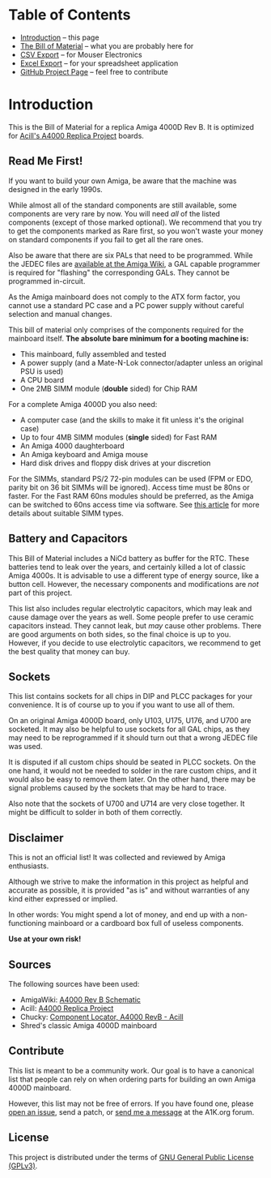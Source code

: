 # Table of Contents

<div class="toc"><ul>
  <li><a href="index.html">Introduction</a> &ndash; this page</li>
  <li><a href="a4000-bom.html">The Bill of Material</a> &ndash; what you are probably here for</li>
  <li><a href="csv.html">CSV Export</a> &ndash; for Mouser Electronics</li>
  <li><a href="a4000-bom.xlsx">Excel Export</a> &ndash; for your spreadsheet application</li>
  <li><a href="https://github.com/shred/a4000-bom">GitHub Project Page</a> &ndash; feel free to contribute</li>
</ul></div>

# Introduction

This is the Bill of Material for a replica Amiga 4000D Rev B. It is optimized for [Acill's A4000 Replica Project](https://github.com/Acill/A4000RevB) boards.

## Read Me First!

If you want to build your own Amiga, be aware that the machine was designed in the early 1990s.

While almost all of the standard components are still available, some components are very rare by now. You will need *all* of the listed components (except of those marked optional). We recommend that you try to get the components marked as <span class="rare">Rare</span> first, so you won't waste your money on standard components if you fail to get all the rare ones.

Also be aware that there are six PALs that need to be programmed. While the JEDEC files are [available at the Amiga Wiki](http://www.amigawiki.de/doku.php?id=en:parts:pld_download#a4000), a GAL capable programmer is required for "flashing" the corresponding GALs. They cannot be programmed in-circuit.

As the Amiga mainboard does not comply to the ATX form factor, you cannot use a standard PC case and a PC power supply without careful selection and manual changes.

This bill of material only comprises of the components required for the mainboard itself. **The absolute bare minimum for a booting machine is:**

* This mainboard, fully assembled and tested
* A power supply (and a Mate-N-Lok connector/adapter unless an original PSU is used)
* A CPU board
* One 2MB SIMM module (**double** sided) for Chip RAM

For a complete Amiga 4000D you also need:

* A computer case (and the skills to make it fit unless it's the original case)
* Up to four 4MB SIMM modules (**single** sided) for Fast RAM
* An Amiga 4000 daughterboard
* An Amiga keyboard and Amiga mouse
* Hard disk drives and floppy disk drives at your discretion

For the SIMMs, standard PS/2 72-pin modules can be used (FPM or EDO, parity bit on 36 bit SIMMs will be ignored). Access time must be 80ns or faster. For the Fast RAM 60ns modules should be preferred, as the Amiga can be switched to 60ns access time via software. See [this article](http://amigadev.elowar.com/read/ADCD_2.1/AmigaMail_Vol2_guide/node0162.html) for more details about suitable SIMM types.

## Battery and Capacitors

This Bill of Material includes a NiCd battery as buffer for the RTC. These batteries tend to leak over the years, and certainly killed a lot of classic Amiga 4000s. It is advisable to use a different type of energy source, like a button cell. However, the necessary components and modifications are *not* part of this project.

This list also includes regular electrolytic capacitors, which may leak and cause damage over the years as well. Some people prefer to use ceramic capacitors instead. They cannot leak, but *may* cause other problems. There are good arguments on both sides, so the final choice is up to you. However, if you decide to use electrolytic capacitors, we recommend to get the best quality that money can buy.

## Sockets

This list contains sockets for all chips in DIP and PLCC packages for your convenience. It is of course up to you if you want to use all of them.

On an original Amiga 4000D board, only U103, U175, U176, and U700 are socketed. It may also be helpful to use sockets for all GAL chips, as they may need to be reprogrammed if it should turn out that a wrong JEDEC file was used.

It is disputed if all custom chips should be seated in PLCC sockets. On the one hand, it would not be needed to solder in the rare custom chips, and it would also be easy to remove them later. On the other hand, there may be signal problems caused by the sockets that may be hard to trace.

Also note that the sockets of U700 and U714 are very close together. It might be difficult to solder in both of them correctly.

## Disclaimer

This is not an official list! It was collected and reviewed by Amiga enthusiasts.

Although we strive to make the information in this project as helpful and accurate as possible, it is provided "as is" and without warranties of any kind either expressed or implied.

In other words: You might spend a lot of money, and end up with a non-functioning mainboard or a cardboard box full of useless components.

**Use at your own risk!**

## Sources

The following sources have been used:

* AmigaWiki: [A4000 Rev B Schematic](http://www.amigawiki.de/dnl/schematics/A4000_Rb.pdf)
* Acill: [A4000 Replica Project](https://github.com/Acill/A4000RevB)
* Chucky: [Component Locator, A4000 RevB - Acill](http://locator.reamiga.info/locator.php?project=A4000)
* Shred's classic Amiga 4000D mainboard

## Contribute

This list is meant to be a community work. Our goal is to have a canonical list that people can rely on when ordering parts for building an own Amiga 4000D mainboard.

However, this list may not be free of errors. If you have found one, please [open an issue](https://github.com/shred/a4000-bom/issues), send a patch, or [send me a message](https://www.a1k.org/forum/index.php?members/6632/) at the A1K.org forum.

## License

This project is distributed under the terms of [GNU General Public License (GPLv3)](https://www.gnu.org/licenses/gpl-3.0.en.html#content).
